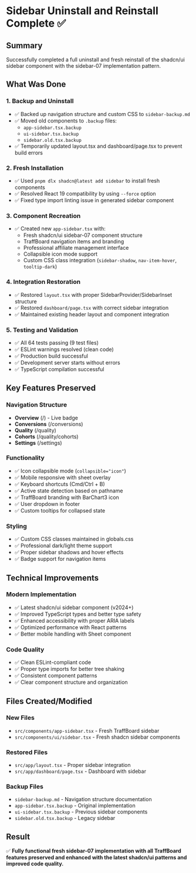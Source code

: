 # Sidebar Uninstall and Reinstall Complete ✅

## Summary

Successfully completed a full uninstall and fresh reinstall of the shadcn/ui sidebar component with the sidebar-07 implementation pattern.

## What Was Done

### 1. **Backup and Uninstall**

- ✅ Backed up navigation structure and custom CSS to `sidebar-backup.md`
- ✅ Moved old components to `.backup` files:
  - `app-sidebar.tsx.backup`
  - `ui-sidebar.tsx.backup`
  - `sidebar.old.tsx.backup`
- ✅ Temporarily updated layout.tsx and dashboard/page.tsx to prevent build errors

### 2. **Fresh Installation**

- ✅ Used `pnpm dlx shadcn@latest add sidebar` to install fresh components
- ✅ Resolved React 19 compatibility by using `--force` option
- ✅ Fixed type import linting issue in generated sidebar component

### 3. **Component Recreation**

- ✅ Created new `app-sidebar.tsx` with:
  - Fresh shadcn/ui sidebar-07 component structure
  - TraffBoard navigation items and branding
  - Professional affiliate management interface
  - Collapsible icon mode support
  - Custom CSS class integration (`sidebar-shadow`, `nav-item-hover`, `tooltip-dark`)

### 4. **Integration Restoration**

- ✅ Restored `layout.tsx` with proper SidebarProvider/SidebarInset structure
- ✅ Restored `dashboard/page.tsx` with correct sidebar integration
- ✅ Maintained existing header layout and component integration

### 5. **Testing and Validation**

- ✅ All 64 tests passing (9 test files)
- ✅ ESLint warnings resolved (clean code)
- ✅ Production build successful
- ✅ Development server starts without errors
- ✅ TypeScript compilation successful

## Key Features Preserved

### Navigation Structure

- **Overview** (/) - Live badge
- **Conversions** (/conversions)
- **Quality** (/quality)
- **Cohorts** (/quality/cohorts)
- **Settings** (/settings)

### Functionality

- ✅ Icon collapsible mode (`collapsible="icon"`)
- ✅ Mobile responsive with sheet overlay
- ✅ Keyboard shortcuts (Cmd/Ctrl + B)
- ✅ Active state detection based on pathname
- ✅ TraffBoard branding with BarChart3 icon
- ✅ User dropdown in footer
- ✅ Custom tooltips for collapsed state

### Styling

- ✅ Custom CSS classes maintained in globals.css
- ✅ Professional dark/light theme support
- ✅ Proper sidebar shadows and hover effects
- ✅ Badge support for navigation items

## Technical Improvements

### Modern Implementation

- ✅ Latest shadcn/ui sidebar component (v2024+)
- ✅ Improved TypeScript types and better type safety
- ✅ Enhanced accessibility with proper ARIA labels
- ✅ Optimized performance with React patterns
- ✅ Better mobile handling with Sheet component

### Code Quality

- ✅ Clean ESLint-compliant code
- ✅ Proper type imports for better tree shaking
- ✅ Consistent component patterns
- ✅ Clear component structure and organization

## Files Created/Modified

### New Files

- `src/components/app-sidebar.tsx` - Fresh TraffBoard sidebar
- `src/components/ui/sidebar.tsx` - Fresh shadcn sidebar components

### Restored Files

- `src/app/layout.tsx` - Proper sidebar integration
- `src/app/dashboard/page.tsx` - Dashboard with sidebar

### Backup Files

- `sidebar-backup.md` - Navigation structure documentation
- `app-sidebar.tsx.backup` - Original implementation
- `ui-sidebar.tsx.backup` - Previous sidebar components
- `sidebar.old.tsx.backup` - Legacy sidebar

## Result

✅ **Fully functional fresh sidebar-07 implementation with all TraffBoard features preserved and enhanced with the latest shadcn/ui patterns and improved code quality.**
